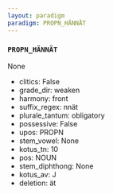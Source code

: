 ```yaml
---
layout: paradigm
paradigm: PROPN_HÄNNÄT
---
```

### ` PROPN_HÄNNÄT `

None
* clitics: False
* grade_dir: weaken
* harmony: front
* suffix_regex: nnät
* plurale_tantum: obligatory
* possessive: False
* upos: PROPN
* stem_vowel: None
* kotus_tn: 10
* pos: NOUN
* stem_diphthong: None
* kotus_av: J
* deletion: ät
